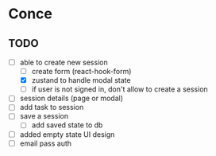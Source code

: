# Conce

## TODO

- [ ] able to create new session
  - [ ] create form (react-hook-form)
  - [x] zustand to handle modal state
  - [ ] if user is not signed in, don't allow to create a session
- [ ] session details (page or modal)
- [ ] add task to session
- [ ] save a session
  - [ ] add saved state to db
- [ ] added empty state UI design
- [ ] email pass auth
